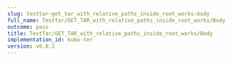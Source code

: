 ```yaml
---
slug: testtar-get_tar_with_relative_paths_inside_root_works-body
full_name: TestTar/GET_TAR_with_relative_paths_inside_root_works/Body
outcome: pass
title: TestTar/GET_TAR_with_relative_paths_inside_root_works/Body
implementation_id: kubo-ter
version: v0.0.2
---
```


